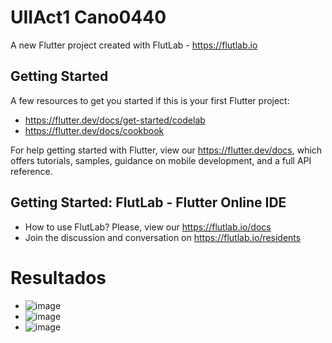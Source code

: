 # UIIAct1 Cano0440

A new Flutter project created with FlutLab - https://flutlab.io

## Getting Started

A few resources to get you started if this is your first Flutter project:

- https://flutter.dev/docs/get-started/codelab
- https://flutter.dev/docs/cookbook

For help getting started with Flutter, view our
https://flutter.dev/docs, which offers tutorials,
samples, guidance on mobile development, and a full API reference.

## Getting Started: FlutLab - Flutter Online IDE

- How to use FlutLab? Please, view our https://flutlab.io/docs
- Join the discussion and conversation on https://flutlab.io/residents


# Resultados
- ![image](https://github.com/JesusRafaelCanoFlores5A/UIIIAct1_Cano0440/assets/143547897/e6e96b7f-2664-48fa-9a5f-6ca610ec90ee)
- ![image](https://github.com/JesusRafaelCanoFlores5A/UIIIAct1_Cano0440/assets/143547897/94f8ce00-50b3-4b76-b152-e8dcf7fb108a)
- ![image](https://github.com/JesusRafaelCanoFlores5A/UIIIAct1_Cano0440/assets/143547897/4d8797ba-33a7-45f2-b02e-bc7954728577)


